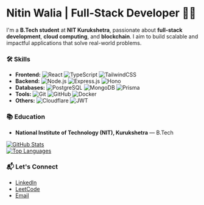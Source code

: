 # Nitin Walia | Full-Stack Developer 👨‍💻

I'm a **B.Tech student** at **NIT Kurukshetra**, passionate about **full-stack development**, **cloud computing**, and **blockchain**. I aim to build scalable and impactful applications that solve real-world problems.

### 🛠️ **Skills**
- **Frontend:** ![React](https://img.shields.io/badge/React-61DAFB?style=flat&logo=react&logoColor=black) ![TypeScript](https://img.shields.io/badge/TypeScript-3178C6?style=flat&logo=typescript&logoColor=white) ![TailwindCSS](https://img.shields.io/badge/TailwindCSS-06B6D4?style=flat&logo=tailwind-css&logoColor=white)
- **Backend:** ![Node.js](https://img.shields.io/badge/Node.js-339933?style=flat&logo=node.js&logoColor=white) ![Express.js](https://img.shields.io/badge/Express.js-000000?style=flat&logo=express&logoColor=white) ![Hono](https://img.shields.io/badge/Hono-4A4A4A?style=flat&logo=react&logoColor=white)
- **Databases:** ![PostgreSQL](https://img.shields.io/badge/PostgreSQL-4169E1?style=flat&logo=postgresql&logoColor=white) ![MongoDB](https://img.shields.io/badge/MongoDB-47A248?style=flat&logo=mongodb&logoColor=white) ![Prisma](https://img.shields.io/badge/Prisma-2D3748?style=flat&logo=prisma&logoColor=white)
- **Tools:** ![Git](https://img.shields.io/badge/Git-F05032?style=flat&logo=git&logoColor=white) ![GitHub](https://img.shields.io/badge/GitHub-181717?style=flat&logo=github&logoColor=white) ![Docker](https://img.shields.io/badge/Docker-2496ED?style=flat&logo=docker&logoColor=white)
- **Others:** ![Cloudflare](https://img.shields.io/badge/Cloudflare-F38020?style=flat&logo=cloudflare&logoColor=white) ![JWT](https://img.shields.io/badge/JWT-000000?style=flat&logo=json-web-tokens&logoColor=white)

### 📚 **Education**
- **National Institute of Technology (NIT), Kurukshetra** — B.Tech                                        

[![GitHub Stats](https://github-readme-stats.vercel.app/api?username=walianitin406&show_icons=true&count_private=true&hide_title=true)](https://github.com/walianitin406)  
[![Top Languages](https://github-readme-stats.vercel.app/api/top-langs/?username=walianitin406&layout=compact)](https://github.com/walianitin406)
                  
### 📬 **Let's Connect**
- [LinkedIn](www.linkedin.com/in/nitin-walia-511222304)
- [LeetCode](https://leetcode.com/u/walianitin/)
- [Email](mailto:walianitin406@gmail.com)
